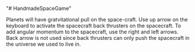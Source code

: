 "# HandmadeSpaceGame" 

Planets will have gratvitational pull on the space-craft. 
Use up arrow on the keyboard to activate the spacecraft back thrusters on the spacecraft.
To add angular momentum to the spacecraft, use the right and left arrows.
Back arrow is not used since back thrusters can only push the spacecraft in the universe we used to live in.
